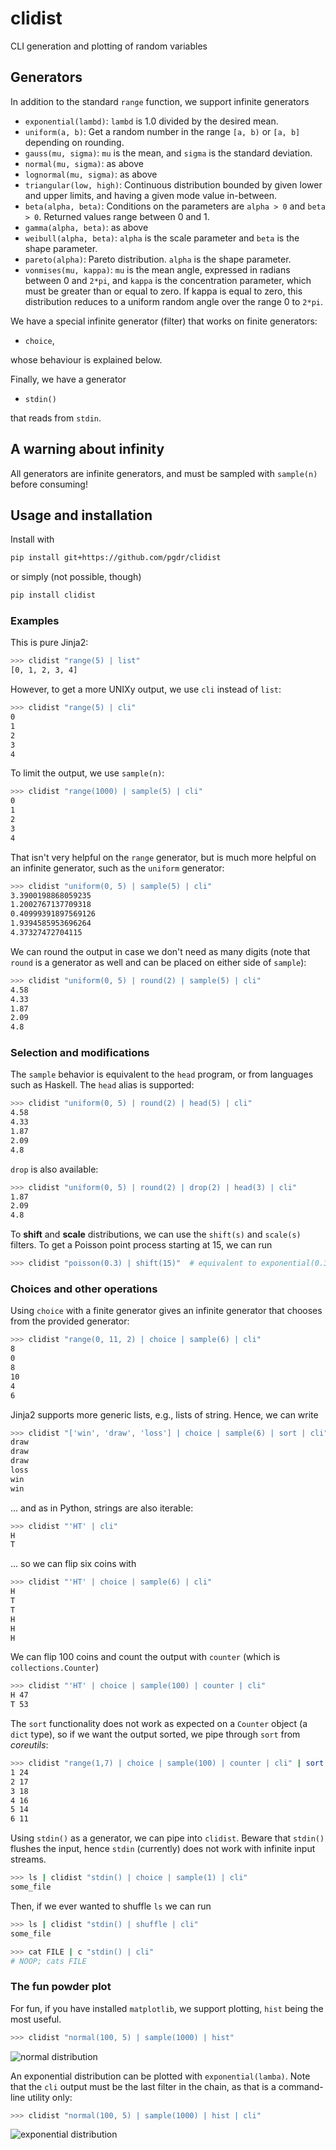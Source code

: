 # clidist
CLI generation and plotting of random variables

##  Generators

In addition to the standard `range` function, we support infinite generators

* `exponential(lambd)`: `lambd` is 1.0 divided by the desired mean.
* `uniform(a, b)`: Get a random number in the range `[a, b)` or `[a, b]`
  depending on rounding.
* `gauss(mu, sigma)`: `mu` is the mean, and `sigma` is the standard deviation.
* `normal(mu, sigma)`: as above
* `lognormal(mu, sigma)`: as above
* `triangular(low, high)`: Continuous distribution bounded by given lower and
  upper limits, and having a given mode value in-between.
* `beta(alpha, beta)`: Conditions on the parameters are `alpha > 0` and `beta >
  0`.  Returned values range between 0 and 1.
* `gamma(alpha, beta)`: as above
* `weibull(alpha, beta)`: `alpha` is the scale parameter and `beta` is the shape
  parameter.
* `pareto(alpha)`: Pareto distribution.  `alpha` is the shape parameter.
* `vonmises(mu, kappa)`: `mu` is the mean angle, expressed in radians between 0
  and `2*pi`, and `kappa` is the concentration parameter, which must be greater
  than or equal to zero.  If kappa is equal to zero, this distribution reduces
  to a uniform random angle over the range 0 to `2*pi`.


We have a special infinite generator (filter) that works on finite generators:

* `choice`,

whose behaviour is explained below.

Finally, we have a generator

* `stdin()`

that reads from `stdin`.

## A warning about infinity

All generators are infinite generators, and must be sampled with `sample(n)`
before consuming!

## Usage and installation

Install with
```bash
pip install git+https://github.com/pgdr/clidist
```
or simply (not possible, though)
```bash
pip install clidist
```


### Examples

This is pure Jinja2:
```bash
>>> clidist "range(5) | list"
[0, 1, 2, 3, 4]
```

However, to get a more UNIXy output, we use `cli` instead of `list`:

```bash
>>> clidist "range(5) | cli"
0
1
2
3
4
```

To limit the output, we use `sample(n)`:


```bash
>>> clidist "range(1000) | sample(5) | cli"
0
1
2
3
4
```

That isn't very helpful on the `range` generator, but is much more helpful on an
infinite generator, such as the `uniform` generator:

```bash
>>> clidist "uniform(0, 5) | sample(5) | cli"
3.3900198868059235
1.2002767137709318
0.40999391897569126
1.9394585953696264
4.37327472704115
```

We can round the output in case we don't need as many digits (note that `round`
is a generator as well and can be placed on either side of `sample`):
```bash
>>> clidist "uniform(0, 5) | round(2) | sample(5) | cli"
4.58
4.33
1.87
2.09
4.8
```



### Selection and modifications

The `sample` behavior is equivalent to the `head` program, or from languages
such as Haskell. The `head` alias is supported:
```bash
>>> clidist "uniform(0, 5) | round(2) | head(5) | cli"
4.58
4.33
1.87
2.09
4.8
```

`drop` is also available:
```bash
>>> clidist "uniform(0, 5) | round(2) | drop(2) | head(3) | cli"
1.87
2.09
4.8
```

To **shift** and **scale** distributions, we can use the `shift(s)` and
`scale(s)` filters.  To get a Poisson point process starting at 15, we can run

```bash
>>> clidist "poisson(0.3) | shift(15)"  # equivalent to exponential(0.3)...
```


### Choices and other operations

Using `choice` with a finite generator gives an infinite generator that chooses
from the provided generator:

```bash
>>> clidist "range(0, 11, 2) | choice | sample(6) | cli"
8
0
8
10
4
6
```

Jinja2 supports more generic lists, e.g., lists of string.  Hence, we can write

```bash
>>> clidist "['win', 'draw', 'loss'] | choice | sample(6) | sort | cli"
draw
draw
draw
loss
win
win
```

... and as in Python, strings are also iterable:

```bash
>>> clidist "'HT' | cli"
H
T
```
... so we can flip six coins with
```bash
>>> clidist "'HT' | choice | sample(6) | cli"
H
T
T
H
H
H
```

We can flip 100 coins and count the output with `counter` (which is
`collections.Counter`)
```bash
>>> clidist "'HT' | choice | sample(100) | counter | cli"
H 47
T 53
```

The `sort` functionality does not work as expected on a `Counter` object (a
`dict` type), so if we want the output sorted, we pipe through `sort` from
_coreutils_:

```bash
>>> clidist "range(1,7) | choice | sample(100) | counter | cli" | sort -n
1 24
2 17
3 18
4 16
5 14
6 11
```

Using `stdin()` as a generator, we can pipe into `clidist`.  Beware that
`stdin()` flushes the input, hence `stdin` (currently) does not work with
infinite input streams.

```bash
>>> ls | clidist "stdin() | choice | sample(1) | cli"
some_file
```


Then, if we ever wanted to shuffle `ls` we can run

```bash
>>> ls | clidist "stdin() | shuffle | cli"
some_file
```

```bash
>>> cat FILE | c "stdin() | cli"
# NOOP; cats FILE
```



### The fun powder plot

For fun, if you have installed `matplotlib`, we support plotting, `hist` being
the most useful.

```bash
>>> clidist "normal(100, 5) | sample(1000) | hist"
```

![normal distribution](https://raw.githubusercontent.com/pgdr/clidist/master/assets/hist_normal.png)

An exponential distribution can be plotted with `exponential(lamba)`.  Note that
the `cli` output must be the last filter in the chain, as that is a command-line
utility only:

```bash
>>> clidist "normal(100, 5) | sample(1000) | hist | cli"
```

![exponential distribution](https://raw.githubusercontent.com/pgdr/clidist/master/assets/hist_exponential.png)
